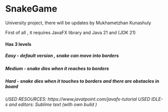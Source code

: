 # SnakeGame
University project, there will be updates
by Mukhametzhan Kunashuly


First of all , it requires JavaFX library and Java 21 and (JDK 21)
<H4> Has 3 levels </H4> 
<H5> Easy - default version  , snake can move into borders</H5>
<H5>Medium - snake dies when it reaches to borders </H5>
<H5>Hard - snake dies when it touches to borders and there are obstacles in board </H5>
<i> USED RESOURCES: https://www.javatpoint.com/javafx-tutorial </i>
<i> USED IDLE-s and editors: Sublime text (with own build )</i>
